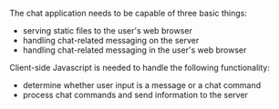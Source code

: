 
The chat application needs to be capable of three basic things:
- serving static files to the user's web browser
- handling chat-related messaging on the server
- handling chat-related messaging in the user's web browser

Client-side Javascript is needed to handle the following functionality:
- determine whether user input is a message or a chat command
- process chat commands and send information to the server
